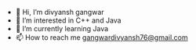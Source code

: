- 👋 Hi, I’m divyansh gangwar
- 👀 I’m interested in C++ and Java
- 🌱 I’m currently learning Java
- 📫 How to reach me gangwardivyansh76@gmail.com


